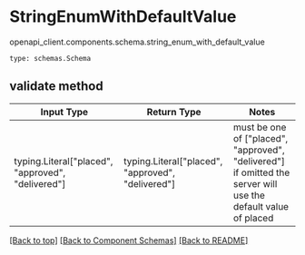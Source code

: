 # StringEnumWithDefaultValue
openapi_client.components.schema.string_enum_with_default_value
```
type: schemas.Schema
```

## validate method
Input Type | Return Type | Notes
------------ | ------------- | -------------
typing.Literal["placed", "approved", "delivered"] | typing.Literal["placed", "approved", "delivered"] | must be one of ["placed", "approved", "delivered"] if omitted the server will use the default value of placed

[[Back to top]](#top) [[Back to Component Schemas]](../../../README.md#Component-Schemas) [[Back to README]](../../../README.md)
